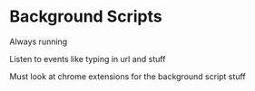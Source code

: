 # Background Scripts

Always running

Listen to events like typing in url and stuff 

Must look at chrome extensions for the background script stuff